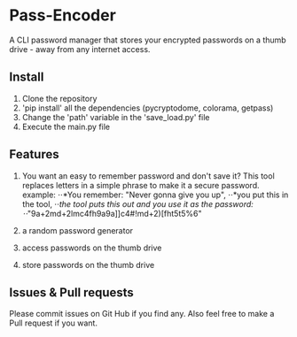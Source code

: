 # Pass-Encoder
A CLI password manager that stores your encrypted passwords on a thumb drive - away from any internet access.

## Install
1. Clone the repository
2. 'pip install' all the dependencies (pycryptodome, colorama, getpass)
3. Change the 'path' variable in the 'save_load.py' file
4. Execute the main.py file

## Features
1. You want an easy to remember password and don't save it? This tool replaces letters in a simple phrase to make it a secure password. example:
⋅⋅*You remember: "Never gonna give you up",
⋅⋅*you put this in the tool,
⋅⋅*the tool puts this out and you use it as the password:
⋅⋅*"9a+2md+2lmc4fh9a9a]]c4#!md+2)[fht5t5%6"

2. a random password generator

3. access passwords on the thumb drive

4. store passwords on the thumb drive
## Issues & Pull requests
Please commit issues on Git Hub if you find any. Also feel free to make a Pull request if you want.